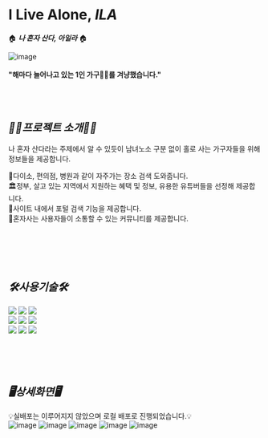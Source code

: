 # I Live Alone, _ILA_

🏠 **_나 혼자 산다, 아일라_** 🏠  

![image](https://github.com/user-attachments/assets/05e81f6a-9bce-40cc-8f99-ce618356ad67)  
<br>
**"해마다 늘어나고 있는 1인 가구👦🏻를 겨냥했습니다."**
<br><br><br><br>

_**👦🏻프로젝트 소개👩🏻**_
---  
나 혼자 산다라는 주제에서 알 수 있듯이 남녀노소 구분 없이 홀로 사는 가구자들을 위해 정보들을 제공합니다.  

🏥다이소, 편의점, 병원과 같이 자주가는 장소 검색 도와줍니다.  
🏛️정부, 살고 있는 지역에서 지원하는 혜택 및 정보, 유용한 유튜버들을 선정해 제공합니다.  
🔎사이트 내에서 포털 검색 기능을 제공합니다.  
🛜혼자사는 사용자들이 소통할 수 있는 커뮤니티를 제공합니다.

<br><br><br><br>

_**🛠️사용기술🛠️**_
---

<img src="https://img.shields.io/badge/Thymeleaf-005F0F?style=for-the-badge&logo=Thymeleaf&logoColor=white">   <img src="https://img.shields.io/badge/CSS3-1572B6?style=for-the-badge&logo=CSS3&logoColor=white">   <img src="https://img.shields.io/badge/JavaScript-F7DF1E?style=for-the-badge&logo=JavaScript&logoColor=white">  
<img src="https://img.shields.io/badge/springboot-6DB33F?style=for-the-badge&logo=springboot&logoColor=white">   <img src="https://img.shields.io/badge/Spring Security-6DB33F?style=for-the-badge&logo=Spring Security&logoColor=white">   <img src="https://img.shields.io/badge/MySQL-4479A1?style=for-the-badge&logo=MySQL&logoColor=white">  
<img src="https://img.shields.io/badge/GitHub-181717?style=for-the-badge&logo=GitHub&logoColor=white">  <img src="https://img.shields.io/badge/kakaomapAPI-FFCD00?style=for-the-badge&logo=kakao&logoColor=white">  <img src="https://img.shields.io/badge/GoogleCustomSearchAPI-669DF6?style=for-the-badge&logo=googlebigquery&logoColor=white">  
<br><br><br><br>

_**🖥️상세화면🖥️**_
---
💡실배포는 이루어지지 않았으며 로컬 배포로 진행되었습니다.💡  
![image](https://github.com/user-attachments/assets/06fa20f0-38c7-4e4e-82c0-84e25981223d)
![image](https://github.com/user-attachments/assets/eb732b08-2b5d-46fe-84f7-fd8eec516d56)
![image](https://github.com/user-attachments/assets/2952c56f-8c00-4e0c-9407-8cc52f7ac118)
![image](https://github.com/user-attachments/assets/5e9c30af-5d93-44d4-a6b9-485476fd7901)
![image](https://github.com/user-attachments/assets/b21ea9de-7749-4234-9ff8-6458a0d6fde8)
